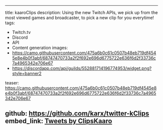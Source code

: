 ---
title: kaaroClips
description: Using the new Twitch APIs, we pick up from the most viewed games and broadcaster, to pick a new clip for you everytime!
tags:
 - Twitch.tv
 - Discord
 - API
 - Content generation
images: 
  - https://camo.githubusercontent.com/475a6b0c61c0507b48eb719df4545e8e4b0f3abf/68747470733a2f2f692e696d6775722e636f6d2f33736c7a4965342e706e67
  - https://discordapp.com/api/guilds/552881714196774953/widget.png?style=banner2

teaser: https://camo.githubusercontent.com/475a6b0c61c0507b48eb719df4545e8e4b0f3abf/68747470733a2f2f692e696d6775722e636f6d2f33736c7a4965342e706e67

 github: https://github.com/karx/twitter-kClips
 embed_link: <a class="twitter-timeline" href="https://twitter.com/ClipsKaaro?ref_src=twsrc%5Etfw">Tweets by ClipsKaaro</a> <script async src="https://platform.twitter.com/widgets.js" charset="utf-8"></script> 
 ---

